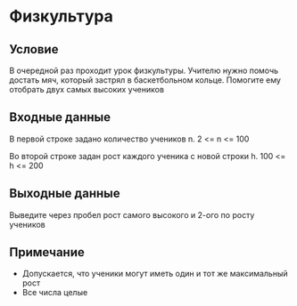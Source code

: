 # Физкультура

## Условие
В очередной раз проходит урок физкультуры. Учителю нужно помочь достать мяч, который застрял в баскетбольном кольце. Помогите ему отобрать двух самых высоких учеников

## Входные данные
В первой строке задано количество учеников n. 2 <= n <= 100

Во второй строке задан рост каждого ученика с новой строки h. 100 <= h <= 200

## Выходные данные
Выведите через пробел рост самого высокого и 2-ого по росту учеников

## Примечание
- Допускается, что ученики могут иметь один и тот же максимальный рост 
- Все числа целые